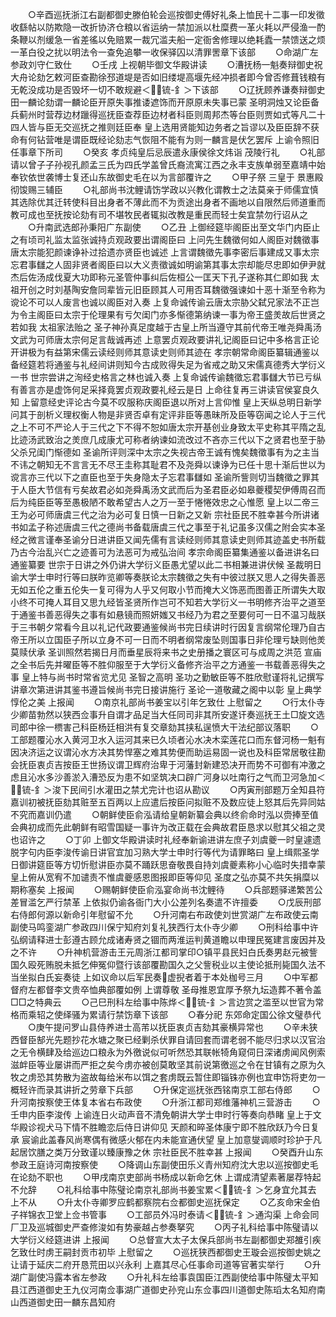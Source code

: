 <!-- { "loadSidebar": true } -->
　　○辛酉巡抚浙江右副都御史滕伯轮会巡按御史傅好礼条上恤民十二事一印发徵收繇帖以防欺隐一改折协济仓粮以省运纳一禁加派以杜糜费一革火耗以严侵渔一酌条鞭以剂缓急一省差徭以免赔累一裁冗滥夫船一定衙舍修理以绝耗蠹一禁馈送之烦一革白役之扰以明法令一查免追攀一收保驿囚以清罪罟章下该部
　　○命湖广左参政刘守仁致仕
　　○壬戌  上视朝毕御文华殿讲读
　　○漕抚杨一魁奏辩御史祝大舟论劾乞敕河臣查勘徐邳道堤是否如旧缕堤高堰先经冲损者即今曾否修葺钱粮有无乾没成功是否毁坏一切不敢规避＜锍-釒＞下该部
　　○辽抚顾养谦奏辩御史田一麟论劾谓一麟论臣开原失事推诿遮饰而开原原未失事已蒙  圣明洞烛又论臣备兵蓟州时营荐边材躐得巡抚臣查荐臣边材者科臣则周邦杰等台臣则贾如式等凡二十四人皆与臣无交巡抚之推则廷臣奉  皇上选用贤能知边务者之旨谬以及臣臣辞不获命有何钻营唯是谓臣既经论劾志气恢阻不能有为则一麟言是伏乞罢斥  上谕令照旧任事章下所司
　　○癸亥  孝贞纯皇后忌辰遣永康侯徐文炜诣  茂陵行礼
　　○礼部请以曾子子孙视孔颜孟三氏为四氏学盖曾氏裔流寓江西之永丰支族单弱至嘉靖中始奉钦依世袭博士复还山东故御史毛在以为言部覆许之
　　○甲子祭  三皇于  景惠殿彻馂赐三辅臣
　　○礼部尚书沈鲤请饬学政以兴教化谓教士之法莫亲于师儒宜慎其选除优其迁转使科目出身者不薄此而不为贡途出身者不画地以自限然后师道重而教可成也至抚按论劾有司不堪牧民者辄拟改教是重民而轻士矣宜禁勿行诏从之
　　○升南武选郎孙秉阳广东副使
　　○乙丑  上御经筵毕阁臣出至文华门内臣止之有顷司礼监太监张诚持贞观政要出谓阁臣曰  上问先生魏徵何如人阁臣对魏徵事唐太宗能犯颜谏诤补过拾遗亦贤臣也诚述  上言谓魏徵先事李密后事建成又事太宗忘君事讎之人固非贤者阁臣曰以大义责徵诚如明谕第其事太宗却能尽忠即如伊尹就杰后佐汤成伐夏大功即称元圣管仲事纠后佐桓公一匡天下孔子遂称其仁即如我  太祖开创之时刘基陶安詹同辈皆元旧臣顾其人可用否耳魏徵强谏如十恶十渐至令称为谠论不可以人废言也诚以阁臣对入奏  上复命诚传谕云唐太宗胁父弑兄家法不正岂为令主阁臣曰太宗于伦理果有亏欠闺门亦多惭德第纳谏一事为帝王盛羙故后世贤之若如我  太祖家法贻之  圣子神孙真足度越于古皇上所当遵守其前代帝王唯尧舜禹汤文武为可师唐太宗何足言哉诚再述  上意罢贞观政要讲礼记阁臣曰记中多格言正论开讲极为有益第宋儒云读经则师其意读史则师其迹在  孝宗朝常命阁臣纂辑通鉴以备经筵若将通鉴与礼经间讲则知今古成败得失足为省戒之助又宋儒真德秀大学衍义一书  世宗尝讲之洵经史格言之林也诚入奏  上复命诚传谕魏徵忘君事讎大节已亏纵有善言亦是虚饰何足采择竟罢贞观政要礼经云是日  上命往复再三讲读官侯宴良久知  上留意经史评论古今莫不叹服称庆阁臣退以所对上言仰惟  皇上天纵总明日新学问其于剖析义理权衡人物是非贤否卓有定评非臣等愚昧所及臣等窃闻之论人于三代之上不可不严论人于三代之下不得不恕如唐太宗开基创业身致太平史称其平隋之乱比迹汤武致治之羙庶几成康尤可称者纳谏如流改过不吝亦三代以下之贤君也至于胁父杀兄闺门惭德如  圣谕所评则深中太宗之失视古帝王诚有愧矣魏徵事有为之主当不讳之朝知无不言言无不尽王圭称其耻君不及尧舜以谏诤为已任十思十渐后世以为谠言亦三代以下之直臣也至于失身隐太子忘君事讎如  圣谕所訾则切当魏徵之罪其于人臣大节信有亏矣故君必如尧舜禹汤文武而后为圣君臣必如皋夔稷契伊傅周召而后为纯臣臣等至愚极陋不敢希望古人之万一至于惓惓效忠之心惟愿  皇上以二帝三王为必可师唐虞三代之治为必可复日慎一日新之又新  宗社臣民不胜幸甚今所讲诸书如孟子称述唐虞三代之德尚书备载唐虞三代之事至于礼记虽多汉儒之附会实本圣经之微言谨奉圣谕分日进讲臣又闻先儒有言读经则师其意读史则师其迹盖史书所载乃古今治乱兴亡之迹善可为法恶可为戒弘治间  孝宗命阁臣纂集通鉴以备进讲名曰通鉴纂要  世宗于日讲之外仍讲大学衍义臣愚尤望以此二书相兼进讲伏候  圣裁明日谕大学士申时行等曰朕昨览卿等奏朕论太宗魏徵之失有中彼过朕又思人之得失善恶无如五伦之重五伦失一复可得为人乎又何取小节而掩大义饰恶而图善正所谓失大取小终不可掩人耳目又思九经皆圣贤所作岂可不知若大学衍义一书明修齐治平之道至于通鉴书善恶得失之事有如悬镜而照妍媸又书经乃为君之至要何可一日不温习哉朕于三书朝夕常看今且以礼记代政要通鉴候尚书完日续讲时行因复言纲常伦理乃自古帝王所以立国臣子所以立身不可一日而不明者纲常废坠则国事日非伦理亏缺则他羙莫赎伏承  圣训照然若揭日月而垂星辰将来书之史册播之寰区可与成周之洪范  宣庙之全书后先并曜臣等不胜仰服至于大学衍义备修齐治平之方通鉴一书载善恶得失之事  皇上特与尚书时常省览尤见  圣智之高明  圣功之勤敏臣等不胜欣慰谨将礼记撰写讲章次第进讲其鉴书遵旨候尚书完日接讲施行  圣论一道敬藏之阁中以彰  皇上典学惇伦之美  上报闻
　　○南京礼部尚书姜宝以引年乞致仕  上慰留之
　　○行太仆寺少卿苗勃然以狭西佥事升自谓才品足当大任同司非其所安遂讦奏巡抚王土□旋文选司郎中徐一槚害己科臣杨廷相洪有复交章劾其挟私逞愤大干法纪部议落职
　　○工部题覆沁水入黄河卫水入运河其来已久顷者沁水决木栾莲花口而东督河杨一魁有因决济运之议谓沁水方决其势悍塞之难其势便而助运易固一说也及科臣常居敬往勘会抚臣衷贞吉按臣王世扬议谓卫辉府治卑于河藩封新建恐决开而势不可御有冲激之虑且沁水多沙善淤入漕恐反为患不如坚筑决口辟广河身以吐南行之气而卫河急加＜锍-釒＞浚下民间引水灌田之禁尤完计也诏从勘议
　　○丙寅刑部题万全知县符嘉训初被抚臣劾其赃至五百两以上应遣后按臣问拟赃不及数应徒上怒其后先异同姑不究而嘉训仍遣
　　○朝鲜使臣俞泓请给皇朝新纂会典以终俞命时泓以赍捧至值会典初成而先此朝鲜有昭雪国疑一事许为改正载在会典故君臣恳求以慰其父祖之灵也诏许之
　　○丁卯  上御文华殿讲读时礼经奉新谕进讲左庶子刘虞夔一时皇遽遗脱字句内臣李浚传谕日讲官宜加习熟大学士申时行等代为请罪略曰  皇上缉熙圣学日御讲筵臣等方切忻慰讲臣亦莫不踊跃思奋敬畏自持刘虞夔素称小心临时失措幸蒙  皇上俯从宽宥不加谴责不惟虞夔感恩图报即臣等仰见  圣度之弘亦莫不共矢捐糜以期称塞矣  上报闻
　　○赐朝鲜使臣俞泓宴命尚书沈鲤待
　　○兵部题驿递繁苦公差冒滥乞严行禁革  上依拟仍谕各衙门大小公差列名奏遣不许擅委
　　○戊辰刑部右侍郎何源以新命引年慰留不允
　　○升河南右布政使刘世赏湖广左布政使云南副使马鸣銮湖广参政四川保宁知府刘复礼狭西行太仆寺少卿
　　○刑科给事中许弘纲请释进士彭遵古顾允成诸寿贤之锢而两淮运判黄道瞻以申理民冤建言废因并及之不许
　　○升神机营游击王元周浙江都司掌印○镇平县民妇白氏奏男赵元被訾国久殴死贿脱未抵乞伸冤仰暨行该部覆勘国久之父訾税业以主使论抵刑毙国久法不当坐拟白氏妄奏徒  上如议命以后军民奏虚掜者着于本处枷号三月
　　○中军都督府左都督李文贵卒恤典部覆如例  上谓尊敬  圣母推恩宜厚予祭九坛造葬不著令盖□□之特典云
　　○己巳刑科左给事中陈烨＜锍-釒＞言边赏之滥至以世官为常格而乘轺之使绎骚为累请行禁饬章下该部
　　○春分祀  东郊命定国公徐文璧恭代
　　○庚午提问罗山县侍养进士高芾以抚臣衷贞吉劾其豪横异常也
　　○辛未狭西督臣郜光先题抄花水塘之聚已经剿杀伏罪自请回套而谓老弱不能尽归求以汉官治之无令横肆及给巡边口粮永为外徼说似可听然恐其联帐犄角窥伺日深诸虏闻风例索滋衅臣等业屡讲而严拒之矣今虏亦被创莫敢坚其前说第徼巡之令在甘镇有之原为久牧之虏恐其势散为盗故每给米布以饵之套虏既云暂住即锱铢亦例也宜申饬将吏勿一概轻许而录其讲折之劳章下兵部
　　○升保定巡抚张西铭南京工部右侍郎
　　○升河南按察使王体复本省右布政使
　　○升浙江都司郑维藩神机三营游击
　　○壬申内臣李浚传  上谕连日火动声音不清免朝讲大学士申时行等奏向恭睹  皇上于文华殿诊视犬马下情不胜瞻恋后侍日讲仰见  天颜和晬圣体康宁即不胜欣跃乃今日复承  宸谕此盖春风尚寒偶有微感火郁在内未能宣通伏望  皇上加意燮调顺时珍护于凡起居饮膳之类万分致谨以臻康豫之休  宗社臣民不胜幸甚  上报闻
　　○癸酉升山东参政王庭诗河南按察使
　　○降调山东副使田乐义青州知府沈大忠以巡按御史毛在论劾不职也
　　○甲戌南京吏部尚书杨成以新命乞休  上谓成清望素著屡荐特起不允辞
　　○礼科给事中陈璧论南京礼部尚书姜宝累＜锍-釒＞乞身宜允其去  上不从
　　○升太仆寺卿罗应鹤都察院右佥都御史巡抚保定
　　○乙亥命宋金伯子祥锦衣卫堂上佥书管事
　　○工部员外冯时泰请＜锍-釒＞通沟渠  上命会同厂卫及巡城御史严查修浚如有势豪越占参奏拏究
　　○丙子礼科给事中陈璧请以大学衍义经筵进讲  上报闻
　　○总督宣大太子太保兵部尚书左副都御史郑雒引疾乞致仕时虏王嗣封贡市初毕  上慰留之
　　○巡抚狭西都御史王璇会巡按御史姚之让请于延庆二府开恳荒田以兴永利  上嘉其尽心任事命司道等官著实举行
　　○升湖广副使冯露本省左参政
　　○升礼科左给事袁国臣江西副使给事中陈璧太平知县江西道御史王九仪河南佥事湖广道御史孙兖山东佥事四川道御史陈瑫太名知府南山西道御史田一麟东昌知府
